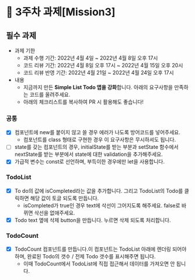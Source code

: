 # 📌 3주차 과제[Mission3]

## 필수 과제
- 과제 기한
  - 과제 수행 기간: 2022년 4월 4일 ~ 2022년 4월 8일 오후 17시
  - 코드 리뷰 기간: 2022년 4월 8일 오후 17시 ~ 2022년 4월 15일 오후 20시
  - 코드 리뷰 반영 기간: 2022년 4월 21일 ~ 2022년 4월 24일 오후 17시
- 내용
  - 지금까지 만든 **Simple List Todo 앱을 강화**합니다. 아래의 요구사항을 만족하는 코드를 올려주세요.
  - 아래의 체크리스트를 복사하여 PR 시 활용해도 좋습니다!

### 공통
- [X] 컴포넌트에 new를 붙이지 않고 쓸 경우 에러가 나도록 방어코드를 넣어주세요.
  - 컴포넌트를 class 형태로 구현한 경우 이 요구사항은 무시하셔도 됩니다.
- [ ] state를 갖는 컴포넌트의 경우, initialState를 받는 부분과 setState 함수에서 nextState를 받는 부분에서 state에 대한 validation을 추가해주세요.
- [X] 가급적 변수는 const로 선언하며, 부득이한 경우에만 let을 사용합니다.

### TodoList
- [X] To do의 값에 isCompleted라는 값을 추가합니다. 그리고 TodoList의 Todo를 클릭하면 해당 값이 토글 되도록 만듭니다.
  - isCompleted가 true인 경우 text에 삭선이 그어지도록 해주세요. false로 바뀌면 삭선을 없애주세요.
- [X] Todo text 옆에 삭제 button을 만듭니다. 누르면 삭제 되도록 처리합니다.

### TodoCount
- [X] TodoCount 컴포넌트를 만듭니다.이 컴포넌트는 TodoList 아래에 렌더링 되어야 하며, 완료된 Todo의 갯수 / 전제 Todo 갯수를 표시해주면 됩니다.
  - 이때 TodoCount에서 TodoList에 직접 접근해서 데이터를 가져오면 안 됩니다.
